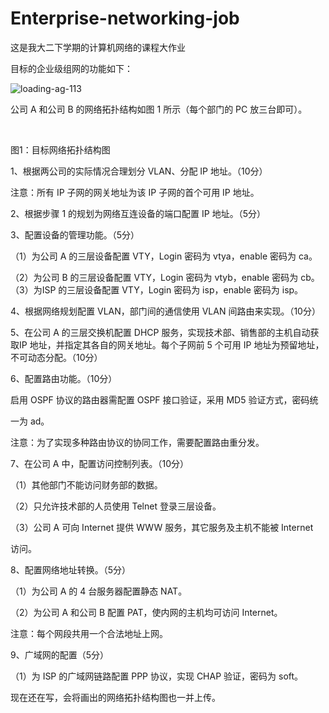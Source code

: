 # Enterprise-networking-job

这是我大二下学期的计算机网络的课程大作业

目标的企业级组网的功能如下：

<img title="" src="file:///D:/typedown图片/d981f539-330c-45ed-921d-459f00de9098.png" alt="loading-ag-113" data-align="inline">

公司 A 和公司 B 的网络拓扑结构如图 1 所示（每个部门的 PC 放三台即可）。

 

图1：目标网络拓扑结构图

1、根据两公司的实际情况合理划分 VLAN、分配 IP 地址。（10分）

注意：所有 IP 子网的网关地址为该 IP 子网的首个可用 IP 地址。

2、根据步骤 1 的规划为网络互连设备的端口配置 IP 地址。（5分）

3、配置设备的管理功能。（5分）

（1）为公司 A 的三层设备配置 VTY，Login 密码为 vtya，enable 密码为 ca。

（2）为公司 B 的三层设备配置 VTY，Login 密码为 vtyb，enable 密码为 cb。（3）为ISP 的三层设备配置 VTY，Login 密码为 isp，enable 密码为 isp。

4、根据网络规划配置 VLAN，部门间的通信使用 VLAN 间路由来实现。（10分）

5、在公司 A 的三层交换机配置 DHCP 服务，实现技术部、销售部的主机自动获取IP 地址，并指定其各自的网关地址。每个子网前 5 个可用 IP 地址为预留地址，不可动态分配。（10分）

6、配置路由功能。（10分）

启用 OSPF 协议的路由器需配置 OSPF 接口验证，采用 MD5 验证方式，密码统

一为 ad。

注意：为了实现多种路由协议的协同工作，需要配置路由重分发。

7、在公司 A 中，配置访问控制列表。（10分）

（1）其他部门不能访问财务部的数据。

（2）只允许技术部的人员使用 Telnet 登录三层设备。

（3）公司 A 可向 Internet 提供 WWW 服务，其它服务及主机不能被 Internet

访问。

8、配置网络地址转换。（5分）

（1）为公司 A 的 4 台服务器配置静态 NAT。

（2）为公司 A 和公司 B 配置 PAT，使内网的主机均可访问 Internet。

注意：每个网段共用一个合法地址上网。

9、广域网的配置（5分）

（1）为 ISP 的广域网链路配置 PPP 协议，实现 CHAP 验证，密码为 soft。



现在还在写，会将画出的网络拓扑结构图也一并上传。
